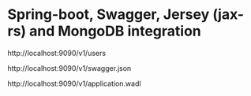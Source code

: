 # Spring-boot, Swagger,  Jersey (jax-rs) and MongoDB integration

http://localhost:9090/v1/users

http://localhost:9090/v1/swagger.json

http://localhost:9090/v1/application.wadl


